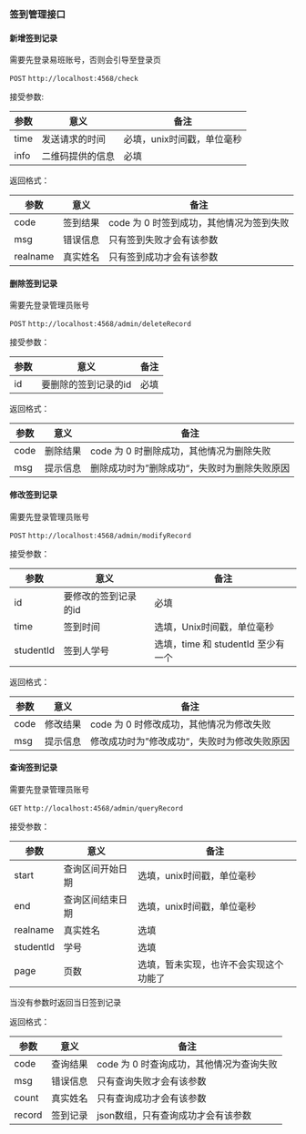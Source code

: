 ### 签到管理接口

#### 新增签到记录

需要先登录易班账号，否则会引导至登录页

`POST` `http://localhost:4568/check`

接受参数:

| 参数 | 意义 | 备注 |
| ------ | ------ | ------ |
| time | 发送请求的时间 | 必填，unix时间戳，单位毫秒 |
| info | 二维码提供的信息 | 必填 |

返回格式：

| 参数 | 意义 | 备注 |
| ------ | ------ | ------ |
| code | 签到结果 | code 为 0 时签到成功，其他情况为签到失败 |
| msg | 错误信息 | 只有签到失败才会有该参数 |
| realname | 真实姓名 | 只有签到成功才会有该参数 |

#### 删除签到记录

需要先登录管理员账号

`POST` `http://localhost:4568/admin/deleteRecord`

接受参数：

| 参数 | 意义 | 备注 |
| ------ | ------ | ------ |
| id | 要删除的签到记录的id | 必填 |

返回格式：

| 参数 | 意义 | 备注 |
| ------ | ------ | ------ |
| code | 删除结果 | code 为 0 时删除成功，其他情况为删除失败 |
| msg | 提示信息 | 删除成功时为”删除成功“，失败时为删除失败原因 |

#### 修改签到记录

需要先登录管理员账号

`POST` `http://localhost:4568/admin/modifyRecord`

接受参数：

| 参数 | 意义 | 备注 |
| ------ | ------ | ------ |
| id | 要修改的签到记录的id | 必填 |
| time | 签到时间 | 选填，Unix时间戳，单位毫秒 |
| studentId | 签到人学号 | 选填，time 和 studentId 至少有一个 |

返回格式：

| 参数 | 意义 | 备注 |
| ------ | ------ | ------ |
| code | 修改结果 | code 为 0 时修改成功，其他情况为修改失败 |
| msg | 提示信息 | 修改成功时为”修改成功“，失败时为修改失败原因 |

#### 查询签到记录

需要先登录管理员账号

`GET` `http://localhost:4568/admin/queryRecord`

接受参数：

| 参数 | 意义 | 备注 |
| ------ | ------ | ------ |
| start | 查询区间开始日期 | 选填，unix时间戳，单位毫秒 |
| end | 查询区间结束日期 | 选填，unix时间戳，单位毫秒 |
| realname | 真实姓名 | 选填 |
| studentId | 学号 | 选填 |
| page | 页数 | 选填，暂未实现，也许不会实现这个功能了 |

当没有参数时返回当日签到记录

返回格式：

| 参数 | 意义 | 备注 |
| ------ | ------ | ------ |
| code | 查询结果 | code 为 0 时查询成功，其他情况为查询失败 |
| msg | 错误信息 | 只有查询失败才会有该参数 |
| count | 真实姓名 | 只有查询成功才会有该参数 |
| record | 签到记录 | json数组，只有查询成功才会有该参数 |